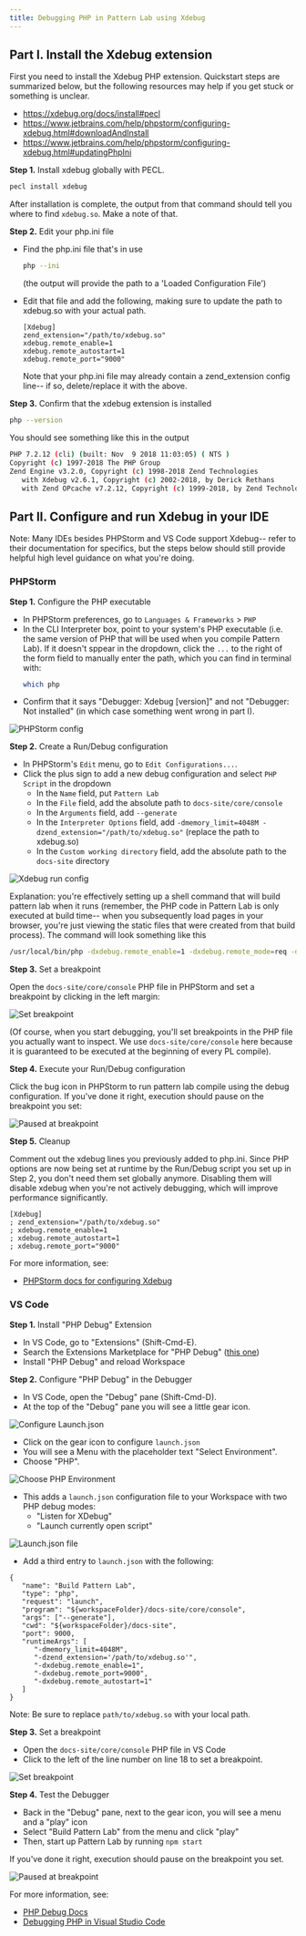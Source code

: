 ```yaml
---
title: Debugging PHP in Pattern Lab using Xdebug
---
```


## Part I. Install the Xdebug extension

First you need to install the Xdebug PHP extension. Quickstart steps are summarized below, but the following resources
may help if you get stuck or something is unclear.

- https://xdebug.org/docs/install#pecl
- https://www.jetbrains.com/help/phpstorm/configuring-xdebug.html#downloadAndInstall
- https://www.jetbrains.com/help/phpstorm/configuring-xdebug.html#updatingPhpIni

**Step 1.** Install xdebug globally with PECL.

```bash
pecl install xdebug
```

After installation is complete, the output from that command should tell you where to find `xdebug.so`. Make a note of that.

**Step 2.** Edit your php.ini file

- Find the php.ini file that's in use
  ```bash
  php --ini
  ```
  (the output will provide the path to a 'Loaded Configuration File')
- Edit that file and add the following, making sure to update the path to xdebug.so with your actual path.

  ```
  [Xdebug]
  zend_extension="/path/to/xdebug.so"
  xdebug.remote_enable=1
  xdebug.remote_autostart=1
  xdebug.remote_port="9000"
  ```

  Note that your php.ini file may already contain a zend_extension config line-- if so, delete/replace it with the above.

**Step 3.** Confirm that the xdebug extension is installed

```bash
php --version
```

You should see something like this in the output

```bash
PHP 7.2.12 (cli) (built: Nov  9 2018 11:03:05) ( NTS )
Copyright (c) 1997-2018 The PHP Group
Zend Engine v3.2.0, Copyright (c) 1998-2018 Zend Technologies
   with Xdebug v2.6.1, Copyright (c) 2002-2018, by Derick Rethans
   with Zend OPcache v7.2.12, Copyright (c) 1999-2018, by Zend Technologies
```

## Part II. Configure and run Xdebug in your IDE

Note: Many IDEs besides PHPStorm and VS Code support Xdebug-- refer to their documentation for specifics, but the steps
below should still provide helpful high level guidance on what you're doing.

### PHPStorm

**Step 1.** Configure the PHP executable

- In PHPStorm preferences, go to `Languages & Frameworks` > `PHP`
- In the CLI Interpreter box, point to your system's PHP executable (i.e. the same version of PHP that will be used
  when you compile Pattern Lab). If it doesn't sppear in the dropdown, click the `...` to the right of the form
  field to manually enter the path, which you can find in terminal with:
  ```bash
  which php
  ```
- Confirm that it says "Debugger: Xdebug [version]" and not "Debugger: Not installed" (in which case something went
  wrong in part I).

![PHPStorm config](/images/docs/debugging-xdebug-phpstorm-config.png)

**Step 2.** Create a Run/Debug configuration

- In PHPStorm's `Edit` menu, go to `Edit Configurations...`.
- Click the plus sign to add a new debug configuration and select `PHP Script` in the dropdown
  - In the `Name` field, put `Pattern Lab`
  - In the `File` field, add the absolute path to `docs-site/core/console`
  - In the `Arguments` field, add `--generate`
  - In the `Interpreter Options` field, add `-dmemory_limit=4048M -dzend_extension="/path/to/xdebug.so"` (replace the path to xdebug.so)
  - In the `Custom working directory` field, add the absolute path to the `docs-site` directory

![Xdebug run config](/images/docs/debugging-xdebug-phpstorm-run-config.png)

Explanation: you're effectively setting up a shell command that will build pattern lab when it runs (remember, the PHP
code in Pattern Lab is only executed at build time-- when you subsequently load pages in your browser, you're just
viewing the static files that were created from that build process). The command will look something like this

```bash
/usr/local/bin/php -dxdebug.remote_enable=1 -dxdebug.remote_mode=req -dxdebug.remote_port=9000 -dxdebug.remote_host=127.0.0.1 -dmemory_limit=4048M -dzend_extension=/usr/local/lib/php/pecl/20170718/xdebug.so /Users/dentr1/Sites/bolt/docs-site/core/console --generate
```

**Step 3.** Set a breakpoint

Open the `docs-site/core/console` PHP file in PHPStorm and set a breakpoint by clicking in the left margin:

![Set breakpoint](/images/docs/debugging-xdebug-phpstorm-breakpoint.png)

(Of course, when you start debugging, you'll set breakpoints in the PHP file you actually want to inspect. We use
`docs-site/core/console` here because it is guaranteed to be executed at the beginning of every PL compile).

**Step 4.** Execute your Run/Debug configuration

Click the bug icon in PHPStorm to run pattern lab compile using the debug configuration. If you've done it right,
execution should pause on the breakpoint you set:

![Paused at breakpoint](/images/docs/debugging-xdebug-phpstorm-pause.png)

**Step 5.** Cleanup

Comment out the xdebug lines you previously added to php.ini. Since PHP options are now being set at runtime by the
Run/Debug script you set up in Step 2, you don't need them set globally anymore. Disabling them will disable xdebug
when you're not actively debugging, which will improve performance significantly.

```
[Xdebug]
; zend_extension="/path/to/xdebug.so"
; xdebug.remote_enable=1
; xdebug.remote_autostart=1
; xdebug.remote_port="9000"
```

For more information, see:

- [PHPStorm docs for configuring Xdebug](https://www.jetbrains.com/help/phpstorm/configuring-xdebug.html#integrationWithProduct)

### VS Code

**Step 1.** Install "PHP Debug" Extension

- In VS Code, go to "Extensions" (Shift-Cmd-E).
- Search the Extensions Marketplace for "PHP Debug" ([this one](https://marketplace.visualstudio.com/items?itemName=felixfbecker.php-debug))
- Install "PHP Debug" and reload Workspace

**Step 2.** Configure "PHP Debug" in the Debugger

- In VS Code, open the "Debug" pane (Shift-Cmd-D).
- At the top of the "Debug" pane you will see a little gear icon.

![Configure Launch.json](/images/docs/debugging-xdebug-vscode-config.png)

- Click on the gear icon to configure `launch.json`
- You will see a Menu with the placeholder text "Select Environment".
- Choose "PHP".

![Choose PHP Environment](/images/docs/debugging-xdebug-vscode-environment.png)

- This adds a `launch.json` configuration file to your Workspace with two PHP debug modes:
  - "Listen for XDebug"
  - "Launch currently open script"

![Launch.json file](/images/docs/debugging-xdebug-vscode-launch.png)

- Add a third entry to `launch.json` with the following:

```
{
   "name": "Build Pattern Lab",
   "type": "php",
   "request": "launch",
   "program": "${workspaceFolder}/docs-site/core/console",
   "args": ["--generate"],
   "cwd": "${workspaceFolder}/docs-site",
   "port": 9000,
   "runtimeArgs": [
      "-dmemory_limit=4048M",
      "-dzend_extension='/path/to/xdebug.so'",
      "-dxdebug.remote_enable=1",
      "-dxdebug.remote_port=9000",
      "-dxdebug.remote_autostart=1"
   ]
}
```

Note: Be sure to replace `path/to/xdebug.so` with your local path.

**Step 3.** Set a breakpoint

- Open the `docs-site/core/console` PHP file in VS Code
- Click to the left of the line number on line 18 to set a breakpoint.

![Set breakpoint](/images/docs/debugging-xdebug-vscode-breakpoint.png)

**Step 4.** Test the Debugger

- Back in the "Debug" pane, next to the gear icon, you will see a menu and a "play" icon
- Select "Build Pattern Lab" from the menu and click "play"
- Then, start up Pattern Lab by running `npm start`

If you've done it right, execution should pause on the breakpoint you set.

![Paused at breakpoint](/images/docs/debugging-xdebug-vscode-pause.png)

For more information, see:

- [PHP Debug Docs](https://marketplace.visualstudio.com/items?itemName=felixfbecker.php-debug)
- [Debugging PHP in Visual Studio Code](https://scotch.io/@chenster/debugging-php-in-visual-studio-code205#toc-xdebug-in-visual-studio-code)
